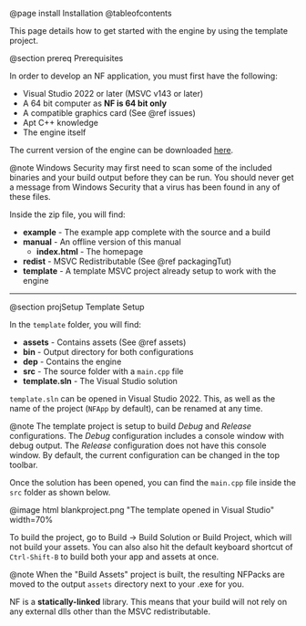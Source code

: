 @page install Installation
@tableofcontents

This page details how to get started with the engine by using the template project.

@section prereq Prerequisites

In order to develop an NF application, you must first have the following:

- Visual Studio 2022 or later (MSVC v143 or later)
- A 64 bit computer as **NF is 64 bit only**
- A compatible graphics card (See @ref issues)
- Apt C++ knowledge
- The engine itself

The current version of the engine can be downloaded [here](http://graysonriffe.com/nf/nf.zip).

@note Windows Security may first need to scan some of the included binaries and your
build output before they can be run. You should never get a message from Windows Security
that a virus has been found in any of these files.

Inside the zip file, you will find:

- **example** - The example app complete with the source and a build
- **manual** - An offline version of this manual
  - **index.html** - The homepage
- **redist** - MSVC Redistributable (See @ref packagingTut)
- **template** - A template MSVC project already setup to work with the engine

---

@section projSetup Template Setup

In the `template` folder, you will find:

- **assets** - Contains assets (See @ref assets)
- **bin** - Output directory for both configurations
- **dep** - Contains the engine
- **src** - The source folder with a `main.cpp` file
- **template.sln** - The Visual Studio solution

`template.sln` can be opened in Visual Studio 2022. This, as well as the name of the
project (`NFApp` by default), can be renamed at any time.

@note The template project is setup to build *Debug* and *Release* configurations. The *Debug*
configuration includes a console window with debug output. The *Release* configuration does
not have this console window. By default, the current configuration can be changed in the
top toolbar.

Once the solution has been opened, you can find the `main.cpp` file inside the `src` folder
as shown below.

@image html blankproject.png "The template opened in Visual Studio" width=70%

To build the project, go to Build -> Build Solution or Build Project, which will not build
your assets. You can also also hit the default keyboard shortcut of `Ctrl-Shift-B` to build
both your app and assets at once.

@note When the "Build Assets" project is built, the resulting NFPacks are moved to
the output `assets` directory next to your .exe for you.

NF is a **statically-linked** library. This means that your build will not
rely on any external dlls other than the MSVC redistributable.